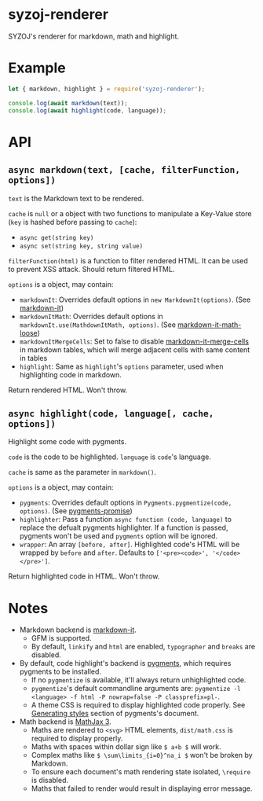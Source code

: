 # syzoj-renderer

SYZOJ's renderer for markdown, math and highlight.

# Example

```javascript
let { markdown, highlight } = require('syzoj-renderer');

console.log(await markdown(text));
console.log(await highlight(code, language));
```

# API

## `async markdown(text, [cache, filterFunction, options])`

`text` is the Markdown text to be rendered.

`cache` is `null` or a object with two functions to manipulate a Key-Value store (`key` is hashed before passing to `cache`):

* `async get(string key)`
* `async set(string key, string value)`

`filterFunction(html)` is a function to filter rendered HTML. It can be used to prevent XSS attack. Should return filtered HTML.

`options` is a object, may contain:

* `markdownIt`: Overrides default options in `new MarkdownIt(options)`. (See [markdown-it](https://github.com/markdown-it/markdown-it))
* `markdownItMath`: Overrides default options in `markdownIt.use(MathdownItMath, options)`. (See [markdown-it-math-loose](https://github.com/Menci/markdown-it-math-loose))
* `markdownItMergeCells`: Set to false to disable [markdown-it-merge-cells](https://github.com/Menci/markdown-it-merge-cells) in markdown tables, which will merge adjacent cells with same content in tables
* `highlight`: Same as `highlight`'s `options` parameter, used when highlighting code in markdown.

Return rendered HTML. Won't throw.

## `async highlight(code, language[, cache, options])`

Highlight some code with pygments.

`code` is the code to be highlighted. `language` is `code`'s language.

`cache` is same as the parameter in `markdown()`.

`options` is a object, may contain:

* `pygments`: Overrides default options in `Pygments.pygmentize(code, options)`. (See [pygments-promise](https://github.com/Menci/pygments-promise))
* `highlighter`: Pass a function `async function (code, language)` to replace the defualt pygments highlighter. If a function is passed, pygments won't be used and `pygments` option will be ignored.
* `wrapper`: An array `[before, after]`. Highlighted code's HTML will be wrapped by `before` and `after`. Defaults to `['<pre><code>', '</code></pre>']`.

Return highlighted code in HTML. Won't throw.

# Notes

* Markdown backend is [markdown-it](https://github.com/markdown-it/markdown-it).
    * GFM is supported.
    * By default, `linkify` and `html` are enabled, `typographer` and `breaks` are disabled.
* By default, code highlight's backend is [pygments](http://pygments.org), which requires pygments to be installed.
    * If no `pygmentize` is available, it'll always return unhighlighted code.
    * `pygmentize`'s default commandline arguments are: `pygmentize -l <language> -f html -P nowrap=false -P classprefix=pl-`.
    * A theme CSS is required to display highlighted code properly. See [Generating styles](http://pygments.org/docs/cmdline/#generating-styles) section of pygments's document.
* Math backend is [MathJax 3](https://www.mathjax.org).
    * Maths are rendered to `<svg>` HTML elements, `dist/math.css` is required to display properly.
    * Maths with spaces within dollar sign like `$ a+b $` will work.
    * Complex maths like `$ \sum\limits_{i=0}^na_i $` won't be broken by Markdown.
    * To ensure each document's math rendering state isolated, `\require` is disabled.
    * Maths that failed to render would result in displaying error message.
